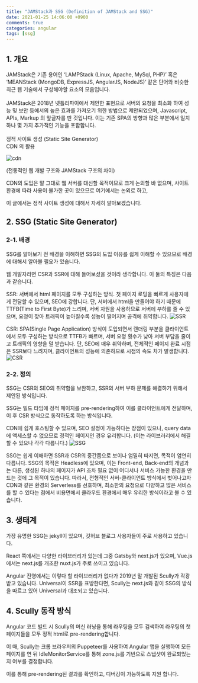 ```yaml
---
title: "JAMStack과 SSG (Definition of JAMStack and SSG)"
date: 2021-01-25 14:06:00 +0900
comments: true
categories: angular
tags: [ssg]
---
```



## 1. 개요
JAMStack은  기존 용어인 ‘LAMPStack (Linux, Apache, MySql, PHP)’ 혹은 ‘MEANStack (MongoDB, ExpressJS, AngularJS, NodeJS)’ 같은 단어와 비슷한 최근 웹 기술에서 구성해야할 요소의 모음입니다.<br/>
<br/>
JAMStack은 2018년 넷틀리파이에서 제안한 표현으로 서버의 요청을 최소화 하여 성능 및 보안 등에서의 높은 효과를 가져오기 위한 방법으로 제안되었으며, Javascript, APIs, Markup 의 앞글자를 딴 것입니다. 이는 기존 SPA의 방향과 많은 부분에서 일치하나 몇 가지 추가적인 기능을 포함합니다. <br/>
<br/>
정적 사이트 생성 (Static Site Generator)<br/>
CDN 의 활용<br/>

![cdn](https://t1.daumcdn.net/cfile/tistory/99C3E0435F3641130F)


(전통적인 웹 개발 구조와 JAMStack 구조의 차이)



CDN의 도입은 말 그대로 웹 서버를 대신할 목적이므로 크게 논의할 바 없으며, 사이트 환경에 따라 사용이 불가한 곳이 있으므로 여기에서는 논외로 하고, 

이 글에서는 정적 사이트 생성에 대해서 자세히 알아보겠습니다.



## 2. SSG (Static Site Generator)
### 2-1. 배경
SSG를 알아보기 전 배경을 이해하면 SSG의 도입 이유를 쉽게 이해할 수 있으므로 배경에 대해서 알아볼 필요가 있습니다.

웹 개발자라면 CSR과 SSR에 대해 들어보셨을 것이라 생각합니다. 이 둘의 특징은 다음과 같습니다.

SSR: 서버에서 html 페이지를 모두 구성하는 방식. 첫 페이지 로딩을 빠르게 사용자에게 전달할 수 있으며, SEO에 강합니다. 
단, 서버에서 html을 만들어야 하기 때문에 TTFB(Time to First Byte)가 느리며, 서버 자원을 사용하므로 서버에 부하를 줄 수 있으며, 요청이 잦아 트래픽이 높아질수록 성능이 떨어지며 공격에 취약합니다.
![SSR](https://unicorn-utterances.com/b3d14065d4f3d7e5aa6de108174946eb/ssr.svg)

CSR: SPA(Single Page Application) 방식이 도입되면서 랜더링 부분을 클라이언트에서 모두 구성하는 방식으로 TTFB가 빠르며, 서버 요청 횟수가 낮아 서버 부담을 줄이고 트래픽의 영향을 덜 받습니다.
단, SEO에 매우 취약하며, 전체적인 페이지 완료 시점은 SSR보다 느려지며, 클라이언트의 성능에 의존하므로 시점의 속도 차가 발생합니다.
![CSR](https://unicorn-utterances.com/6ef74dd32a6c239ddddab157667aa542/csr.svg)


### 2-2. 정의
SSG는 CSR의 SEO의 취약함을 보완하고, SSR의 서버 부하 문제를 해결하기 위해서 제안된 방식입니다. 

SSG는 빌드 타임에 정적 페이지를 pre-rendering하여 이를 클라이언트에게 전달하며, 이 후 CSR 방식으로 동작하도록 하는 방식입니다.

CDN에 쉽게 호스팅할 수 있으며, SEO 설정이 가능하다는 장점이 있으나, query data에 액세스할 수 없으므로 정적인 페이지인 경우 유리합니다. (이는 라이브러리에서 해결할 수 있으나 각각 다릅니다.)
![SSG](https://unicorn-utterances.com/241bc1a087bc9659d71d3655a36d1718/ssg.svg)






SSG는 쉽게 이해하면 SSR과 CSR의 중간쯤으로 보이나 엄밀히 따지면, 목적이 엄연히 다릅니다. SSG의 목적은 Headless에 있으며, 이는 Front-end, Back-end의 개념과는 다른, 생성된 하나의 페이지가 API 조차 필요 없이 어디서나 서비스 가능한 환경을 만드는 것에 그 목적이 있습니다. 따라서, 전형적인 서버-클라이언트 방식에서 벗어나고자 CDN과 같은 환경의 Serverless를 선호하며, 최소한의 요청으로 다양하고 많은 서비스를 할 수 있다는 점에서 비용면에서 클라우드 환경에서 매우 유리한 방식이라고 볼 수 있습니다.





## 3. 생태계 
가장 유명한 SSG는 jekyll이 있으며, 깃허브 블로그 사용자들이 주로 사용하고 있습니다.

React 쪽에서는 다양한 라이브러리가 있는데 그중 Gatsby와 next.js가 있으며, Vue.js에서는 next.js를 개조한 nuxt.js가 주로 쓰이고 있습니다.

Angular 진영에서는 이렇다 할 라이브러리가 없다가 2019년 말 개발된 Scully가 각광받고 있습니다. Universal이 SSR을 표방한다면, Scully는 next.js와 같이 SSG의 방식을 따르고 있어 Universal과 대조되고 있습니다.



## 4. Scully 동작 방식
Angular 코드 빌드 시 Scully의 머신 러닝을 통해 라우팅을 모두 검색하여 라우팅의 첫 페이지들을 모두 정적 html로 pre-rendering합니다. 

이 때, Scully는 크롬 브라우저의 Puppeteer를 사용하여 Angular 앱을 실행하여 모든 페이지를 연 뒤 IdleMonitorService를 통해 zone.js를 기반으로 스냅샷이 완료되었는지 여부를 결정합니다.

이를 통해 pre-rendering된 결과를 확인하고, 디버깅이 가능하도록 지원 합니다.

